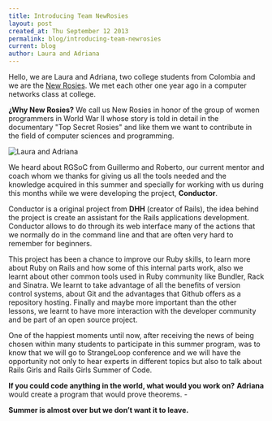 ```yaml
---
title: Introducing Team NewRosies
layout: post
created_at: Thu September 12 2013
permalink: blog/introducing-team-newrosies
current: blog
author: Laura and Adriana
---
```


Hello, we are Laura and Adriana, two college students from Colombia and we are the [New Rosies](http://newrosies.tumblr.com/). We met each other one year ago in a computer networks class at college.

**¿Why New Rosies?** We call us New Rosies in honor of the group of women programmers in World War II whose story is told in detail in the documentary "Top Secret Rosies" and like them we want to contribute in the field of computer sciences and programming.

<img src ="https://f.cloud.github.com/assets/1772544/1136108/52df3234-1c2f-11e3-8a76-71b6d42ace70.jpg" alt="Laura and Adriana">


We heard about RGSoC from Guillermo and Roberto, our current mentor and coach whom we thanks for giving us all the tools needed and the knowledge acquired in this summer and specially for working with us during this months while we were developing the project, **Conductor**. 

Conductor is a original project from **DHH** (creator of Rails), the idea behind the project is create an assistant for the Rails applications development. Conductor allows to do through its web interface many of the actions that we normally do in the command line and that are often very hard to remember for beginners.

This project has been a chance to improve our Ruby skills, to learn more about Ruby on Rails and how some of this internal parts work, also we learnt about other common tools used in Ruby community like Bundler, Rack and Sinatra. We learnt to take advantage of all the benefits of version control systems, about Git and the advantages that Github offers as a repository hosting. Finally and maybe more important than the other lessons, we learnt to have more interaction with the developer community and be part of an open source project.

One of the happiest moments until now, after receiving the news of being chosen within many students to participate in this summer program, was to know that we will go to StrangeLoop conference and we will have the opportunity not only to hear experts in different topics but also to talk about Rails Girls and Rails Girls Summer of Code.

**If you could code anything in the world, what would you work on?**
**Adriana** would create a program that would prove theorems. *-*



**Summer is almost over but we don’t want it to leave.**
